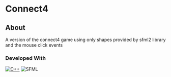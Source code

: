 <h1>Connect4</h1>

## About

<p>A version of the connect4 game using only shapes provided by sfml2 library and the mouse click events</p>

### Developed With

[![C++](https://img.shields.io/badge/c++-%2300599C.svg?style=for-the-badge&logo=c%2B%2B&logoColor=white)](https://img.shields.io/badge/C++-00599C.svg?style=for-the-badge&logo=C++&logoColor=white) ![SFML](https://img.shields.io/badge/SFML-8CC445.svg?style=for-the-badge&logo=SFML&logoColor=white)